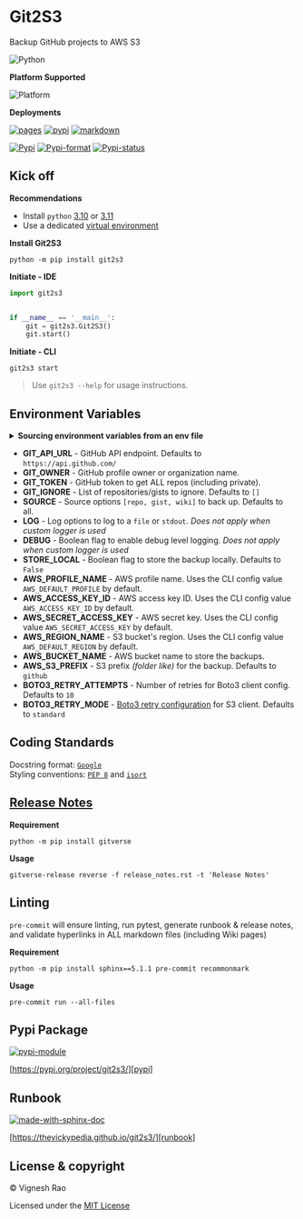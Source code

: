 # Git2S3
Backup GitHub projects to AWS S3

![Python][label-pyversion]

**Platform Supported**

![Platform][label-platform]

**Deployments**

[![pages][label-actions-pages]][gha_pages]
[![pypi][label-actions-pypi]][gha_pypi]
[![markdown][label-actions-markdown]][gha_md_valid]

[![Pypi][label-pypi]][pypi]
[![Pypi-format][label-pypi-format]][pypi-files]
[![Pypi-status][label-pypi-status]][pypi]

## Kick off

**Recommendations**

- Install `python` [3.10] or [3.11]
- Use a dedicated [virtual environment]

**Install Git2S3**
```shell
python -m pip install git2s3
```

**Initiate - IDE**
```python
import git2s3


if __name__ == '__main__':
    git = git2s3.Git2S3()
    git.start()
```

**Initiate - CLI**
```shell
git2s3 start
```

> Use `git2s3 --help` for usage instructions.

## Environment Variables

<details>
<summary><strong>Sourcing environment variables from an env file</strong></summary>

> _By default, `Git2S3` will look for a `.env` file in the current working directory._<br>
> Refer [samples] directory for examples.

</details>

- **GIT_API_URL** - GitHub API endpoint. Defaults to `https://api.github.com/`
- **GIT_OWNER** - GitHub profile owner or organization name.
- **GIT_TOKEN** - GitHub token to get ALL repos (including private).
- **GIT_IGNORE** - List of repositories/gists to ignore. Defaults to `[]`
- **SOURCE** - Source options `[repo, gist, wiki]` to back up. Defaults to all.
- **LOG** - Log options to log to a `file` or `stdout`. _Does not apply when custom logger is used_
- **DEBUG** - Boolean flag to enable debug level logging. _Does not apply when custom logger is used_
- **STORE_LOCAL** - Boolean flag to store the backup locally. Defaults to `False`
- **AWS_PROFILE_NAME** - AWS profile name. Uses the CLI config value `AWS_DEFAULT_PROFILE` by default.
- **AWS_ACCESS_KEY_ID** - AWS access key ID. Uses the CLI config value `AWS_ACCESS_KEY_ID` by default.
- **AWS_SECRET_ACCESS_KEY** - AWS secret key. Uses the CLI config value `AWS_SECRET_ACCESS_KEY` by default.
- **AWS_REGION_NAME** - S3 bucket's region. Uses the CLI config value `AWS_DEFAULT_REGION` by default.
- **AWS_BUCKET_NAME** - AWS bucket name to store the backups.
- **AWS_S3_PREFIX** - S3 prefix _(folder like)_ for the backup. Defaults to `github`
- **BOTO3_RETRY_ATTEMPTS** - Number of retries for Boto3 client config. Defaults to `10`
- **BOTO3_RETRY_MODE** - [Boto3 retry configuration][boto3-retry-config] for S3 client. Defaults to `standard`

## Coding Standards
Docstring format: [`Google`][google-docs] <br>
Styling conventions: [`PEP 8`][pep8] and [`isort`][isort]

## [Release Notes][release-notes]
**Requirement**
```shell
python -m pip install gitverse
```

**Usage**
```shell
gitverse-release reverse -f release_notes.rst -t 'Release Notes'
```

## Linting
`pre-commit` will ensure linting, run pytest, generate runbook & release notes, and validate hyperlinks in ALL
markdown files (including Wiki pages)

**Requirement**
```shell
python -m pip install sphinx==5.1.1 pre-commit recommonmark
```

**Usage**
```shell
pre-commit run --all-files
```

## Pypi Package
[![pypi-module][label-pypi-package]][pypi-repo]

[https://pypi.org/project/git2s3/][pypi]

## Runbook
[![made-with-sphinx-doc][label-sphinx-doc]][sphinx]

[https://thevickypedia.github.io/git2s3/][runbook]

## License & copyright

&copy; Vignesh Rao

Licensed under the [MIT License][license]

[//]: # (Labels)

[label-actions-markdown]: https://github.com/thevickypedia/git2s3/actions/workflows/markdown.yaml/badge.svg
[label-pypi-package]: https://img.shields.io/badge/Pypi%20Package-git2s3-blue?style=for-the-badge&logo=Python
[label-sphinx-doc]: https://img.shields.io/badge/Made%20with-Sphinx-blue?style=for-the-badge&logo=Sphinx
[label-pyversion]: https://img.shields.io/badge/python-3.10%20%7C%203.11-blue
[label-platform]: https://img.shields.io/badge/Platform-Linux|macOS|Windows-1f425f.svg
[label-actions-pages]: https://github.com/thevickypedia/git2s3/actions/workflows/pages/pages-build-deployment/badge.svg
[label-actions-pypi]: https://github.com/thevickypedia/git2s3/actions/workflows/python-publish.yaml/badge.svg
[label-pypi]: https://img.shields.io/pypi/v/git2s3
[label-pypi-format]: https://img.shields.io/pypi/format/git2s3
[label-pypi-status]: https://img.shields.io/pypi/status/git2s3

[3.10]: https://docs.python.org/3/whatsnew/3.10.html
[3.11]: https://docs.python.org/3/whatsnew/3.11.html
[virtual environment]: https://docs.python.org/3/tutorial/venv.html
[release-notes]: https://github.com/thevickypedia/git2s3/blob/master/release_notes.rst
[gha_pages]: https://github.com/thevickypedia/git2s3/actions/workflows/pages/pages-build-deployment
[gha_pypi]: https://github.com/thevickypedia/git2s3/actions/workflows/python-publish.yaml
[gha_md_valid]: https://github.com/thevickypedia/git2s3/actions/workflows/markdown.yaml
[google-docs]: https://google.github.io/styleguide/pyguide.html#38-comments-and-docstrings
[pep8]: https://www.python.org/dev/peps/pep-0008/
[isort]: https://pycqa.github.io/isort/
[sphinx]: https://www.sphinx-doc.org/en/master/man/sphinx-autogen.html
[pypi]: https://pypi.org/project/git2s3
[pypi-files]: https://pypi.org/project/git2s3/#files
[pypi-repo]: https://packaging.python.org/tutorials/packaging-projects/
[license]: https://github.com/thevickypedia/git2s3/blob/master/LICENSE
[runbook]: https://thevickypedia.github.io/git2s3/
[boto3-retry-config]: https://boto3.amazonaws.com/v1/documentation/api/latest/guide/retries.html#available-retry-modes
[samples]: https://github.com/thevickypedia/git2s3/tree/main/samples
